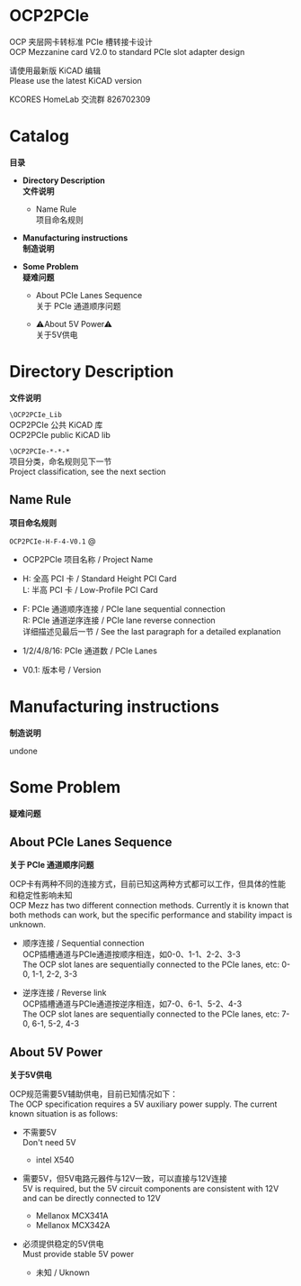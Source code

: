 # OCP2PCIe
 OCP 夹层网卡转标准 PCIe 槽转接卡设计  
 OCP Mezzanine card V2.0 to standard PCIe slot adapter design
 
 请使用最新版 KiCAD 编辑  
 Please use the latest KiCAD version
 
 KCORES HomeLab 交流群 826702309

# Catalog
**目录**
- **Directory Description**  
 **文件说明**   
 
  - Name Rule  
   项目命名规则  
 
- **Manufacturing instructions**  
**制造说明**

- **Some Problem**  
**疑难问题**

  - About PCIe Lanes Sequence  
   关于 PCIe 通道顺序问题
   
  - ⚠About 5V Power⚠  
   关于5V供电


# Directory Description
**文件说明**  

`\OCP2PCIe_Lib`  
OCP2PCIe 公共 KiCAD 库  
OCP2PCIe public KiCAD lib

`\OCP2PCIe-*-*-*`  
项目分类，命名规则见下一节  
Project classification, see the next section

## Name Rule
 **项目命名规则**  
 
 `OCP2PCIe-H-F-4-V0.1`  @
 
 - OCP2PCIe 项目名称 / Project Name  
 
 - H: 全高 PCI 卡 / Standard Height PCI Card  
 L: 半高 PCI 卡 / Low-Profile PCI Card
 
 - F: PCIe 通道顺序连接 / PCIe lane sequential connection  
 R: PCIe 通道逆序连接 / PCIe lane reverse connection  
 详细描述见最后一节 / See the last paragraph for a detailed explanation
 
 - 1/2/4/8/16: PCIe 通道数 / PCIe Lanes  
 
 - V0.1: 版本号 / Version
 
# Manufacturing instructions
**制造说明**

undone

# Some Problem 
**疑难问题**

## About PCIe Lanes Sequence
**关于 PCIe 通道顺序问题**

OCP卡有两种不同的连接方式，目前已知这两种方式都可以工作，但具体的性能和稳定性影响未知  
OCP Mezz has two different connection methods. Currently it is known that both methods can work, but the specific performance and stability impact is unknown.

- 顺序连接 / Sequential connection  
OCP插槽通道与PCIe通道按顺序相连，如0-0、1-1、2-2、3-3  
The OCP slot lanes are sequentially connected to the PCIe lanes, etc: 0-0, 1-1, 2-2, 3-3  

- 逆序连接 / Reverse link  
OCP插槽通道与PCIe通道按逆序相连，如7-0、6-1、5-2、4-3  
The OCP slot lanes are sequentially connected to the PCIe lanes, etc: 7-0, 6-1, 5-2, 4-3

## About 5V Power
**关于5V供电**

OCP规范需要5V辅助供电，目前已知情况如下：  
 The OCP specification requires a 5V auxiliary power supply. The current known situation is as follows:  

- 不需要5V  
 Don't need 5V
    - intel X540

- 需要5V，但5V电路元器件与12V一致，可以直接与12V连接  
 5V is required, but the 5V circuit components are consistent with 12V and can be directly connected to 12V
    - Mellanox MCX341A  
    - Mellanox MCX342A

- 必须提供稳定的5V供电  
 Must provide stable 5V power
    - 未知 / Uknown

